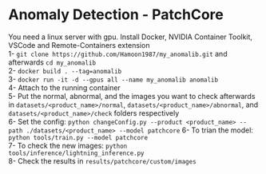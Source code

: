 # Anomaly Detection - PatchCore

You need a linux server with gpu. Install Docker, NVIDIA Container Toolkit, VSCode and Remote-Containers extension  
1- ```git clone https://github.com/Hamoon1987/my_anomalib.git``` and afterwards ```cd my_anomalib```    
2- ```docker build . --tag=anomalib```  
3- ```docker run -it -d --gpus all --name my_anomalib anomalib```  
4- Attach to the running container  
5- Put the normal, abnormal, and the images you want to check afterwards in ```datasets/<product_name>/normal```, ```datasets/<product_name>/abnormal```, and ```datasets/<product_name>/check``` folders respectively  
6- Set the config: ```python changeConfig.py --product <product_name> --path ./datasets/<product_name> --model patchcore```
6- To trian the model: ```python tools/train.py --model patchcore```  
7- To check the new images: ```python tools/inference/lightning_inference.py```  
8- Check the results in ```results/patchcore/custom/images```  
